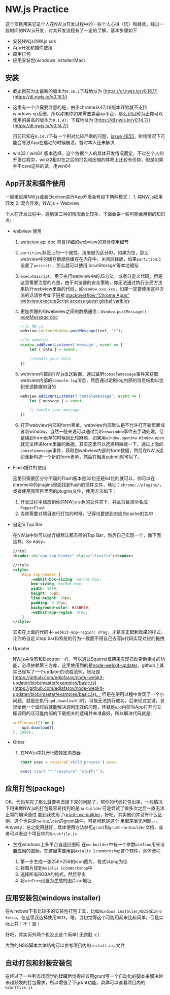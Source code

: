 # NW.js Practice

这个项目用来记录个人在NW.js开发过程中的一些个人心得（坑）和经验，经过一段时间的NW.js开发，对其开发流程有了一定的了解，基本步骤如下

* 安装NW.js/NW.js sdk
* App开发和插件使用
* 应用打包
* 应用安装包(windows installer/Mac)


## 安装

* 截止目前为止最新的版本为`0.16.1`下载地址为 [https://dl.nwjs.io/v0.16.1/](https://dl.nwjs.io/v0.16.1/)

* 这里有一个点需要注意的是，由于chrome从47,48版本开始就不支持windows xp系统，所以如果你如果需要兼容xp平台，那么到目前为止你可以使用的最高的版本为`0.1.47`，下载地址为 [https://dl.nwjs.io/v0.14.7/](https://dl.nwjs.io/v0.14.7/)

    目前已知在`0.14.7`下有一个相对比较严重的问题，[issue 4855](https://github.com/nwjs/nw.js/issues/4855)，断线情况下可能会导致App在启动的时候崩溃，暂时本人还未解决

* win32 / win64 版本选择，这个依据个人的具体开发情况而定，不过在个人的开发过程中，win32相对在之后的打包和压缩的体积上比较有优势，但是如果并不care这些的话，用win64


## App开发和插件使用

一般来说用NW.js或者Electron进行App开发会有如下两种模式：
    1. 纯NW.js应用开发
    2. 混合开发，NW.js + Webview

个人在开发过程中，碰到第二种的情况会比较多，下面会讲一些可能会用到的知识点:

* webview 使用
    1.  [webview api doc](https://developer.chrome.com/apps/tags/webview) 包含详细的webview的具体使用细节

    2. `partition`,标签上的一个属性，用来做为区分ID，如果为空，那么webview中的缓存数据将缓存在内存中，关闭后释放，如果`partition`上设置了`persist:`，那么就可以使用'localStorage'等本地缓存

    3. `executeScript`，用于执行webview中的JS方法，或者自定义代码，但是这里需要注意的点是，由于浏览器的安全策略，你无法通过执行全局方法来执行webview里面的代码，如`window.xxx.xxx`，如果一定要使用这种方法的话请参考如下链接:[stackoverflow:“Chrome Apps” webview.executeScript access guest global varibles](http://stackoverflow.com/questions/26851116/chrome-apps-webview-executescript-access-guest-global-varibles)

    4. 更加优雅的和webview之间的数据通信：`Window.postMessage()`
       [postMessage doc](https://developer.mozilla.org/en-US/docs/Web/API/Window/postMessage)
       ```javascript
       //In NW.js
       webview.contentWindow.postMessage(text, "*");

       //In webview
       window.addEventListener('message', event => {
           let { data } = event;

           //handle your data
       })
       ```
    5. webview内部向NW.js发送数据，通过监听`consolemessage`事件来获取webview内部的`console.log`消息，然后通过定制log内部的消息结构以达到发送数据的目的
        ```javascript
        webview.addEventListener('consolemessage', event => {
            let { message } = event;

            // handle your message
        })
        ```

    6. 打开webview内部的form表单，webview内部默认是不允许打开新页面或者新window，当然一般来说可以通过监听`newwindow`事件去手动处理，但是碰到form表单的时候则比较麻烦，如果用`window.open`/`nw.Window.open`就无法传递form里面的数据，其实这里可以选择稍微绕一下，通过上面的`consolemessage`事件，获取到webview内部的form数据，然后在NW.js这边重新构造一个新的form表单，然后在触发submit就可以了。


* Flash插件的使用

    这里只需要区分你所需的Flash版本是32位还是64位的就可以，你可以在chrome中的plugins里面找到flash的插件文件，地址：`chrome://plugins/`，或者使用我项目里面的plugins文件，使用方法如下：

    1. 开发过程中请放到你的NW.js sdk的文件夹下，并且将目录命名成`PepperFlash`
    2. 当你需要对项目进行打包的时候，记得也要放到对应的cache的包中


* 自定义Top Bar

    在NW.js中你可以抛弃掉默认那丑陋的Top Bar，然后自己实现一个，像下面这样，So easy~
    ```html
    //html
    <header id="app-top-header" class="clearfix"><header>

    //style
    <style>
        #app-top-header {
            -webkit-box-sizing: border-box;
            box-sizing: border-box;
            width: 100%;
            height: 30px;
            line-height: 30px;
            padding: 0 10px;
            background-color: #34BF49;
            -webkit-app-region: drag;
        }
    </style>
    ```
    其实在上面的代码中`-webkit-app-region: drag; `才是真正起到效果的样式，让你的自定义top bar和系统的行为一致而不用自己去写js代码实现对应的拖拽


* Updater

    NW.js并没有和Electron一样，可以通过Squirrel框架来实现自动更新相关的功能，必须依赖第三方库，这里使用到的是[node-webkit-updater](https://github.com/edjafarov/node-webkit-updater)，github上其实已经写了一个updater的流程范例，地址是[https://github.com/edjafarov/node-webkit-updater/blob/master/examples/basic.js](https://github.com/edjafarov/node-webkit-updater/blob/master/examples/basic.js)。
    但是在使用过程中发现了一个小问题，就是在执行`upd.download()`时，可能无法执行成功，后来经过尝试，发现给他一个延时后就能解决调用无效的问题，怀疑是`upd`内部当App打开时立即调用的话可能内部的下载相关的逻辑并未准备好，所以解决代码就是:
    ```javascript
    setTimeout(() => {
        upd.download()
    }, 1000);
    ```

* Other

    1. 在NW.js中打开IE或特定浏览器
        ```javascript
        const exec = require('child_process').exec;

        exec(`start "" "iexplore" "${url}"`);
        ```

## 应用打包(package)

OK，代码写完了那么就要考虑接下来的问题了，帮你的代码打包出来，一般情况下用来做NW.js的打包最容易找到的是`nw-builder`可是尝试了很多次之后一直无法正常的编译通过
直到我使用了[grunt-nw-builder](https://github.com/nwjs/grunt-nw-builder/)，好吧，其实他们并没有什么区别，这个也只是`nw-builder`的grunt插件，可是问题是这个
用起来毫无问题。。。Anyway，总之能用就好，具体使用方法参见`grunt`和`grunt-nw-builder`文档，或者可以看这个项目中的`Gruntfile.js`

* 生成windows上多平台自适应图标
    在`nw-builder`中有一个参数`winIcon`用来设置应用的图标，在这里需要用到`Axialis IconWorkshop`这个软件，具体流程

    1. 第一步生成一张256*256的icon图片，格式以png为佳
    2. 将图片放到`Axialis IconWorkshop`中
    3. 选择所有RGBA的格式，然后导出
    4. 将`winIcon`设置为生成的图片ico地址

## 应用安装包(windows installer)

在windows下有比较多的安装包打包工具，比如`Windows installer`,`NSIS`或`Inno Setup`，在这里我选择使用`NSIS`，嗯，当初觉得这个可能用起来比较简单，但是实际上并！不！是！

好吧，其实另外两个也没比这个简单( 无奈脸 :( )

大致的NSIS脚本大体结构可以参考项目内的`install.nsi`文件

## 自动打包和封装安装包

在经过了一些列市场同学的蹂躏后觉得应该用grunt写一个自动化的脚本来解决越来越频发的打包需求，所以增强了下grunt功能，具体可以查看项目内的`Gruntfile.js`
